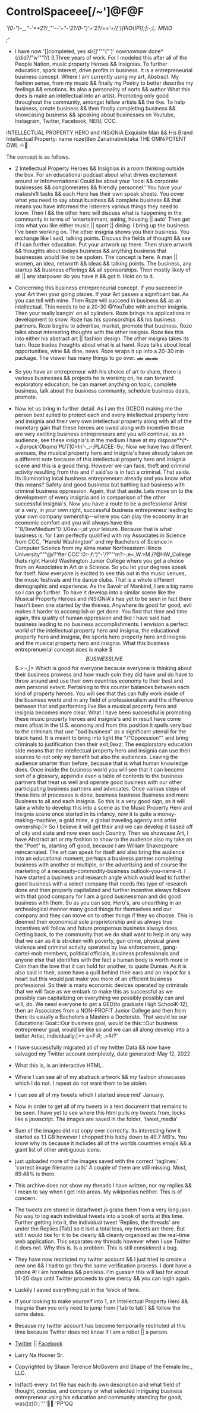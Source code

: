 # ControlSpaceee[/~']@F@F
*'[0-")-__"-'++2?/_"'--'+"-'2?/_0-")'+'2?/_=='+/{'}[PIO((P));]:-;L: MNIO<P>;'*
* I have now '[]completed, yes sir[]''""("\')' now*now*now done*(/did?/"w'"'?/) 3,Three years of work.
For I modeled this after all of the People Nation, music property Heroes && Insignias.
To further education, spark interest, drive profits in business.
It is a entrepreneurial business concept.
Where I am currently using my art, Abstract. My fashion sense, from my music && finally my
Poetry to better describe my feelings && emotions. Its also a personality of sorts && author
What this does is make an intellectual into an artist. Promoting only good throughout the
community, amongst fellow artists && the like.
To help business,
create business && then
finally completing business
&& showcasing business && speaking about businesses on Youtube, Instagram, Twitter, Facebook, NEIU, CCC.

iNTELLECTUAL PROPERTY HERO and iNSiGNiA
Exquisite Man && His Brand Intellectual Property: name roze(Ben Zariatnatmik)aka THE OMNiPOTENT OWL ♾🦉

The concept is as follows.

* 2 Intellectual Property Heroes && Insignias in a room thinking outside the box.
For an educational podcast about what drives excitement around or infomerriational
Could be about your 'local && corporate businesses && conglomerates && friendly personnel.'
You have your makeshift tasks && each Hero has their own speak sheets.
You cover what you need to say about business && complete business && that means you have informed the 
listeners various things they need to know.
Then I && the other hero will discuss what is happening in the
community in terms of 'entertainment, eating, housing || auto'
Then get into what you like either music || sport || dining.
I bring up the business I've been working on. The other insignia shows you their business.
You exchange like I said, talking points.
Discuss the fields of thought && see if I can further education.
Put your artwork up there.
Then share artwork && thoughts about todays business && anything business that businesses would like to be spoken.
The concept is here.
A man || women, an idea, networth && ideas && talking points.
The business, any startup && business offerings && all sponsorships.
Then mostly likely of all || any starpower do you have it && got it. Hold on to it.

* Concerning this business entrepreneurial concept.
If you succeed in your Art then your going places.
If your Art passes a significant bar.
As you can tell with mine.
Then Roze will succeed in business && as an intellectual.
This needs to be a 20-30 @YouTube with another insignia.
Then your really bangin' on all cylinders.
Roze brings his applications in development to show.
Roze has his sponsorships && his business partners.
Roze begins to advertise, market, promote that business.
Roze talks about interesting thoughts with the other insignia.
Roze ties this into either his abstract art || fashion design.
The other insignia takes its turn.
Roze trades thoughts about what is at hand.
Roze talks about local opportunities, wine && dine, news.
Roze wraps it up into a 20-30 min package.
The viewer has many things to go over.
🛻 🛻🛻

* So you have an entrepreneur with his choice of art to share, there is various businesses && projects he is working on, 
he can forward exploratory education, he can market anything on topic, complete business, talk about the business community, 
schedule business deals, promote.

* Now let us bring in further detail. As I am the ((CEO)) making me the person best suited to protect each and every
intellectual property hero and insignia and their very own intellectual property along with all of the monetary gain
that these heroes are owed along with incentive these are very exciting business entrepreneurs and you will continue,
as an audience, see these insignia's in the medium I have at my dispose**(*-_>.Barack'Obama'PUT_(0>In'-_:-;PLACEE::9v;
Now we have two different avenues, the musical property hero and insignia's have already taken on a different note 
because of this intellectual property hero and insignia scene and this is a good thing. However we can face, theft 
and criminal activity resulting from this and if said'so is in fact a criminal. That aside. Its illuminating local
business entrepreneurs already and you know what this means? Safety and good business but battling bad business with 
criminal business oppression. Again, that that aside. Lets move on to the development of every insignia and in comparison
of the other successful insignia's. Now you have a route to be a professional Artist or a very, in your own right,
successful business entrepreneur leading to your own company ownership--where you can play the economy in an economic
comfort and  you will always have this ""8/9ewMedium"0-)/0ew:-;at  your leisure. Because that is what business is, for I
am perfectly qualified with my Associates in Science from CCC, "Harold Washington" and my Bachelors of Science in Computer
Science from my alma mater Northeastern Illinois University"""@/?'fter CCC':0:-;f:')"-'/?""'m?:-;e<,W.>M /?@HW_College
thats right Harold Washington Junior College where you get a choice from an Associates in Art or a Science. So you let
your degrees speak for itself. Now everyone is excited to see this out in the music venues, the music festivals and the
dance clubs. That is a whole different demographic and experience. As the Savoir of Mankind, I am a big name so I can go
further. To have it develop into a similar scene like the Musical Property Heroes and iNSiGNiA's has yet to be seen in 
fact there hasn't been one started by the thieves. Anywhere its good for good, evil makes it harder to accomplish or get
done. You find that time and time again, this quality of human oppression and like I have said bad business leading to
no business accomplishments. I envision a perfect world of the intellectual property hero and insignia, the educational 
property hero and insignia, the sports hero property hero and insignia and the musical property hero and insignia. What 
this business entreprenuerial concept does is make $$$BUSINESS LIVE$$$.>:-;|>.Which is good for everyone because everyone
is thinking about their business prowess and how much coin they did have and do have to throw around and use their own
countries economy to their best and own personal extent. Pertaining to this counter balances between each kind of property
heroes. You will see that this can fully work inside of the business world and in any field of professionalism and the 
difference between that and performing live like a musical property hero and insignia becomes more clear. What I have
been successful is promoting these music property heroes and insignia's and in result have come more afloat in the U.S.
economy and from this position it spells very bad to the criminals that use "bad business" as a significant utensil for
the black hand. It is meant to bring into light the "/"Oppression"\" and bring criminals to justification then their exit;0exz:
The eexploratory education side means that the intellectual property hero and insignia can use their sources to not only my 
benefit but also the audiences. Leaving the audience smarter than before, because that is what human knowledge does. Once
inside the business world you will see that it can become sort of a glossary, appendix even a table of contents to the
business partners that treat us well and operate good business with our other participating business partners and advocates.
Once various steps of these lists of processes is done, business business Business and more Business to all and each insignia.
So this is a very good sign, as it will take a while to develop this into a scene as the Music Property Hero and Insignia scene
once started in its infancy, now it is quite a money-making-machine, a gold mine, a global traveling agency and 
artist ownership:|> So I believe it will get their and we can develop it based off of city and state and now even each Country.
Then we showcase Art, I have Abstract art or my fashion to show to the audience also my take on the "Poet" is, starting off good,
because I am William Shakespeare reincarnated. The art can speak for itself and also bring the audience into an educational moment,
perhaps a business partner completing business with another or multiple, or the advertising and of course the marketing of a
necessity-commodity-business outlook-you-name-it. I have started a business and research angle which would lead to further good 
business with a select company that needs this type of research done and then properly capitalized and further incentive always follows
with that good company for I am a good businessman and did good business with them. So as you can see, Hero's, are unearthing in an
archealogical manner many good things for themselves and our company and they can move on to other things if they so choose. This is deemed
their economical sole proprietorship and as always true incentives will follow and future prosperous business always does. Getting back,
to the community that we do shall want to help in any way that we can as it is stricken with poverty, gun crime, physical grave violence 
and criminal activity operated by law enforcement, gang-cartel-mob members, political officials, business professionals and anyone else that
identifies with the fact a human body is worth more in Coin than the love that it can hold for another, to quote Dumas. As it is also
said in their, some have a quill behind their ears and an inkpot for a heart but this would just make you more of an efficient business
professional. So their is many economic devices operated by criminals that we will face as we embark to make this as successful as we
possibly can capitalizing on everything we possibly possibly can and will, do. We need everyone to get a GED(to graduate High SchoolK-12),
then an Associates from a NON-PROFIT Junior College and then from there its usually a Bachelors a Masters a Doctorate. That would be
our Educational Goal:::Our business goal, would be this:::Our business entrepreneur goal, would be like so and we can all along
develop into a better Artist, individually:|>><T>.s>F:#; .>#/?'

* I have successfully migrated all of my twitter Data && now have salvaged my Twitter account completely, date generated: May 12, 2022
* What this is, is an interactive HTML.
* Where I can see all of my abstrack artwork && my fashion showcases which I do not. I repeat do not want them to be stolen.
* I can see all of my tweets which I started since mid' January.
* Now in order to get all of my tweets in a text document that remains to be seen. I have yet to see where this html pulls my tweets from, 
  looks like a javascript. The images are saved in the folder, 'tweet_media'
* Sum of the images did not copy over correctly. Its interesting how it started as 1.1 GB however I chopped this baby down to 49.7 MB's.
  You know why its because it includes all of the worlds countries emojis && a giant list of other ambiguous icons.
* just uploaded more of the images saved with the correct 'taglines.' 'correct image filename calls' A couple of them are still missing. Most, 89.48% is there.
* This archive does not show my threads I have written, nor my replies && I mean to say when I get into areas. My wikipedias neither. This is of concern.
* The tweets are stored in data/tweet.js grabs them from a very long json. No way to log each individual tweets into a book of sorts at this time. 
Further getting into it, the individual tweet 'Replies, the threads' are under the Replies [Tab] so it isnt a total loss, my tweets are there. 
But still I would like for it to be clearly && cleanly organized as the real-time web application. This separates my threads however when I use Twitter it does not. 
Why this is. Is a problem. This is still considered a bug.
* They have now restricted my twitter account && I just tried to create a new one && I had to go thru the same verification process. I dont have a phone #! I am homeless && peniless. 
I'm guessin this will last for about 14-20 days until Twitter proceeds to give mercy && you can logIn again. 
* Luckily I saved everything just in the 'knick of time.
* If your looking to make yourself into 1, an Intellectual Property Hero && Insignia than you only need to jump from ['tab to tab'] && follow the same dates.
* Because my twitter account has become temporarily restricted at this time because Twitter does not know if I am a robot || a person.
* [Twitter](https://twitter.com/rozeNameRoze) || [Facebook](https://www.facebook.com/shaun.mcgovern.90/)
* Larry Na Hoover Sr.
* Copyrighted by Shaun Terence McGovern and Shape of the Female Inc., LLC.
* In(fact) every .txt file has each its own description and what field of thought, concise, and company or what selected intriguing business entrepreneur using his education and community standing for good, was()z)0:;   "''🎄🎄
'PP'QQ
